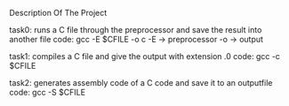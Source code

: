 Description Of The Project

task0: runs a C file through the preprocessor and save the result into another file
code: gcc -E $CFILE -o c 
-E -> preprocessor
-o -> output

task1: compiles a C file and give the output with extension .0
code: gcc -c $CFILE

task2: generates assembly code of a C code and save it to an outputfile
code: gcc -S $CFILE
